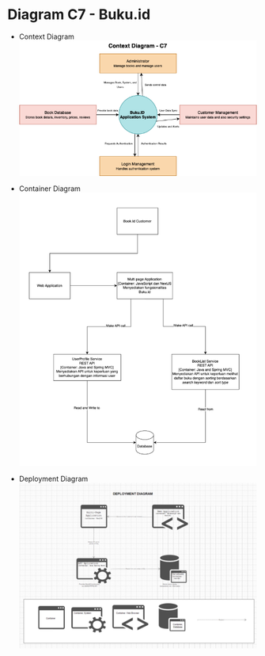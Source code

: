 # Diagram C7 - Buku.id

- Context Diagram
![Context Diagram](https://github.com/AdvPro-C7/admin/blob/main/Context%20Diagram%20C7.png?raw=true)

- Container Diagram
![Container Diagram](https://github.com/AdvPro-C7/admin/blob/main/Container%20Diagram.png?raw=true)

- Deployment Diagram
![Deployment Diagram](https://github.com/AdvPro-C7/admin/blob/main/Deployment%20Diagram.png?raw=true)

